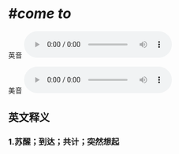 # ***\#come to*** 
英音
<audio src="./media/come to1_AAC.aac" controls="controls"></audio>

美音
<audio src="./media/come to2_AAC.aac" controls="controls"></audio>



  

英文释义
---
### 1.**苏醒；到达；共计；突然想起**  


